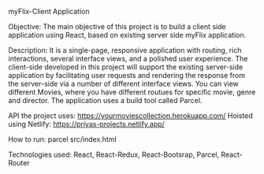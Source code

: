 myFlix-Client Application

Objective:
The main objective of this project is to build a client side application using React, based on existing server side myFlix application.

Description:
It is a single-page, responsive application with routing, rich interactions, several interface views, and a polished user experience. The client-side developed in this project will support the existing server-side application by facilitating user requests and rendering the response from the server-side via a number of different interface views. 
You can view different Movies, where you have different routues for specific movie, genre and director.
The application uses a build tool called Parcel. 

API the project uses: https://yourmoviescollection.herokuapp.com/
Hoisted using Netlify: https://priyas-projects.netlify.app/

How to run: parcel src/index.html

Technologies used:
React, React-Redux, React-Bootsrap, Parcel, React-Router
